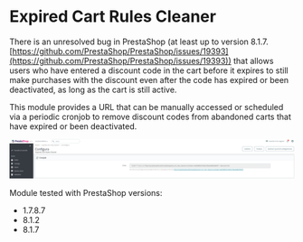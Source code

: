 # Expired Cart Rules Cleaner

There is an unresolved bug in PrestaShop (at least up to version 8.1.7. [https://github.com/PrestaShop/PrestaShop/issues/19393](https://github.com/PrestaShop/PrestaShop/issues/19393)) that allows users who have entered a discount code in the cart before it expires to still make purchases with the discount even after the code has expired or been deactivated, as long as the cart is still active.

This module provides a URL that can be manually accessed or scheduled via a periodic cronjob to remove discount codes from abandoned carts that have expired or been deactivated.

![Admin Config Preview](preview/admin-config.png)

Module tested with PrestaShop versions:
- 1.7.8.7
- 8.1.2
- 8.1.7
